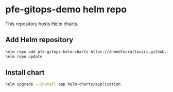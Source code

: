 # pfe-gitops-demo helm repo

This repository hosts [Helm](https://helm.sh) charts.

## Add Helm repository

```bash
helm repo add pfe-gitops-helm-charts https://ahmedfourattouzri.github.io/pfe-gitops-demo/
helm repo update
```
## Install chart

```bash
helm upgrade --install app helm-charts/application
```
